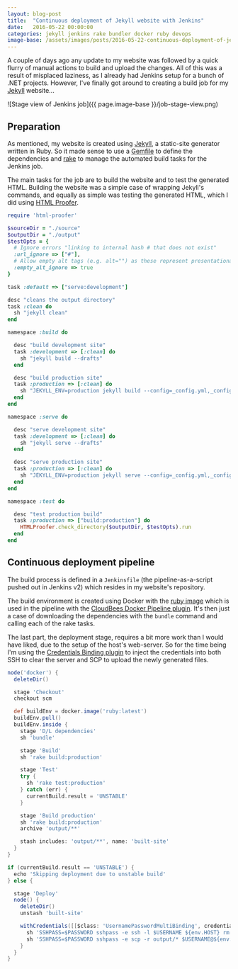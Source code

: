 ```yaml
---
layout: blog-post
title:  "Continuous deployment of Jekyll website with Jenkins"
date:   2016-05-22 00:00:00
categories: jekyll jenkins rake bundler docker ruby devops
image-base: /assets/images/posts/2016-05-22-continuous-deployment-of-jekyll-website-with-jenkins
---
```


A couple of days ago any update to my website was followed by a quick flurry of manual actions to build and upload the
changes. All of this was a result of misplaced laziness, as I already had Jenkins setup for a bunch of .NET
projects. However, I've finally got around to creating a build job for my [Jekyll](http://jekyllrb.com/) website...

![Stage view of Jenkins job]({{ page.image-base }}/job-stage-view.png)

## Preparation

As mentioned, my website is created using [Jekyll](http://jekyllrb.com/), a static-site generator
written in Ruby. So it made sense to use a [Gemfile](http://bundler.io/v1.5/gemfile.html) to define the dependencies and
[rake](https://github.com/ruby/rake) to manage the automated build tasks for the Jenkins job.

The main tasks for the job are to build the website and to test the generated HTML. Building the website was a simple
case of wrapping Jekyll's commands, and equally as simple was testing the generated HTML, which I did using
[HTML Proofer](https://github.com/gjtorikian/html-proofer).

```ruby
require 'html-proofer'

$sourceDir = "./source"
$outputDir = "./output"
$testOpts = {
  # Ignore errors "linking to internal hash # that does not exist"
  :url_ignore => ["#"],
  # Allow empty alt tags (e.g. alt="") as these represent presentational images
  :empty_alt_ignore => true
}

task :default => ["serve:development"]

desc "cleans the output directory"
task :clean do
  sh "jekyll clean"
end

namespace :build do

  desc "build development site"
  task :development => [:clean] do
    sh "jekyll build --drafts"
  end

  desc "build production site"
  task :production => [:clean] do
    sh "JEKYLL_ENV=production jekyll build --config=_config.yml,_config_prod.yml"
  end
end

namespace :serve do

  desc "serve development site"
  task :development => [:clean] do
    sh "jekyll serve --drafts"
  end

  desc "serve production site"
  task :production => [:clean] do
    sh "JEKYLL_ENV=production jekyll serve --config=_config.yml,_config_prod.yml"
  end
end

namespace :test do

  desc "test production build"
  task :production => ["build:production"] do
    HTMLProofer.check_directory($outputDir, $testOpts).run
  end
end
```

## Continuous deployment pipeline

The build process is defined in a `Jenkinsfile` (the pipeline-as-a-script pushed out in Jenkins v2) which resides in
my website's repository.

The build environment is created using Docker with the [ruby image](https://hub.docker.com/r/library/ruby/) which is
used in the pipeline with the
[CloudBees Docker Pipeline plugin](https://wiki.jenkins-ci.org/display/JENKINS/Docker+Pipeline+Plugin).
It's then just a case of downloading the dependencies with the `bundle` command and calling each of the rake tasks.

The last part, the deployment stage, requires a bit more work than I would have liked, due to the setup of the host's
web-server. So for the time being I'm using the
[Credentials Binding plugin](https://wiki.jenkins-ci.org/display/JENKINS/Credentials+Binding+Plugin) to inject the
credentials into both SSH to clear the server and SCP to upload the newly generated files.

```groovy
node('docker') {
  deleteDir()

  stage 'Checkout'
  checkout scm

  def buildEnv = docker.image('ruby:latest')
  buildEnv.pull()
  buildEnv.inside {
    stage 'D/L dependencies'
    sh 'bundle'

    stage 'Build'
    sh 'rake build:production'

    stage 'Test'
    try {
      sh 'rake test:production'
    } catch (err) {
      currentBuild.result = 'UNSTABLE'
    }

    stage 'Build production'
    sh 'rake build:production'
    archive 'output/**'

    stash includes: 'output/**', name: 'built-site'
  }
}

if (currentBuild.result == 'UNSTABLE') {
  echo 'Skipping deployment due to unstable build'
} else {

  stage 'Deploy'
  node() {
    deleteDir()
    unstash 'built-site'

    withCredentials([[$class: 'UsernamePasswordMultiBinding', credentialsId: 'website', passwordVariable: 'PASSWORD', usernameVariable: 'USERNAME']]) {
      sh 'SSHPASS=$PASSWORD sshpass -e ssh -l $USERNAME ${env.HOST} rm -rf /var/www/vhosts/sketchingdev.co.uk/httpdocs/*'
      sh 'SSHPASS=$PASSWORD sshpass -e scp -r output/* $USERNAME@${env.HOST}:/var/www/vhosts/sketchingdev.co.uk/httpdocs'
    }
  }
}
```
